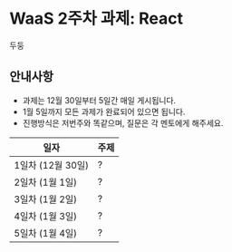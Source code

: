 # WaaS 2주차 과제: React

두둥

## 안내사항

- 과제는 12월 30일부터 5일간 매일 게시됩니다.
- 1월 5일까지 모든 과제가 완료되어 있으면 됩니다.
- 진행방식은 저번주와 똑같으며, 질문은 각 멘토에게 해주세요.

|일자|주제|
|--|--|
|1일차 (12월 30일)|?|
|2일차 (1월 1일)|?|
|3일차 (1월 2일)|?|
|4일차 (1월 3일)|?|
|5일차 (1월 4일)|?|